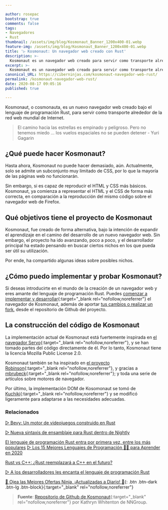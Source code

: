 ```yaml
---

author: rosepac
bootstrap: true
comments: false
tags:
- Navegadores
- Rust
thumbnail: /assets/img/blog/Kosmonaut_Banner_1200x400-01.webp
feature-img: /assets/img/blog/Kosmonaut_Banner_1200x400-01.webp
title: '▷ Kosmonaut: Un navegador web creado con Rust'
description: >-
  Kosmonaut es un navegador web creado para servir como transporte alrededor de la red web mundial de Internet.
excerpt: >-
  Kosmonaut es un navegador web creado para servir como transporte alrededor de la red web mundial de Internet.
canonical_URL: https://ciberninjas.com/kosmonaut-navegador-web-rust/
permalink: /kosmonaut-navegador-web-rust/
date: 2020-08-17 09:05:16
published: true

---
```


Kosmonaut, o cosmonauta, es un nuevo navegador web creado bajo el lenguaje de programación Rust, para servir como transporte alrededor de la red web mundial de Internet.

> El camino hacia las estrellas es empinado y peligroso. Pero no tenemos miedo ... los vuelos espaciales no se pueden detener - Yuri Gagarin

## **¿Qué puede hacer Kosmonaut?**

Hasta ahora, Kosmonaut no puede hacer demasiado, aún. Actualmente, solo se admite un subconjunto muy limitado de CSS, por lo que la mayoría de las páginas web no funcionarán.

Sin embargo, si es capaz de reproducir el HTML y CSS más básicos. Kosmonaut, ya comienza a representar el HTML y el CSS de forma más correcta, en comparación a la reproducción del mismo código sobre el navegador web de Firefox.

## **Qué objetivos tiene el proyecto de Kosmonaut**

Kosmonaut, fue creado de forma alternativa, bajo la intención de expandir el aprendizaje en el camino del desarrollo de un nuevo navegador web. Sin embargo, el proyecto ha ido avanzando, poco a poco, y el desarrollador principal ha estado pensando en buscar ciertos nichos en los que pueda ser útil su utilización.

Por ende, ha compartido algunas ideas sobre posibles nichos.

## **¿Cómo puedo implementar y probar Kosmonaut?**

Si deseas introducirte en el mundo de la creación de un navegador web y eres amante del lenguaje de programación Rust. Puedes [comenzar a implementar y desarrollar](https://github.com/twilco/kosmonaut#build-and-test){:target="_blank rel="nofollow,noreferrer"} el navegador de Kosmonaut, además de aportar [tus cambios o realizar un fork](https://github.com/twilco/kosmonaut), desde el repositorio de Github del proyecto.

## **La construcción del código de Kosmonaut**

La implementación actual de Kosmonaut está fuertemente inspirada en [el navegador Servo](https://github.com/servo/servo){:target="_blank rel="nofollow,noreferrer"}, y se han tomado partes del código directamente de él. Por lo tanto, Kosmonaut tiene la licencia Mozilla Public License 2.0.

Kosmonaut también se ha inspirado en [el proyecto Robinson](https://github.com/mbrubeck/robinson){:target="_blank rel="nofollow,noreferrer"}, y gracias a [mbrubeck](https://github.com/mbrubeck){:target="_blank rel="nofollow,noreferrer"}; y toda una serie de artículos sobre motores de navegador.

Por último, la implementación DOM de Kosomonaut se tomó de [Kuchiki](https://github.com/kuchiki-rs/kuchiki){:target="_blank rel="nofollow,noreferrer"} y se modificó ligeramente para adaptarse a las necesidades adecuadas.

### **Relacionados** <!-- omit in toc -->

[▷ Bevy: Un motor de videojuegos construido en Rust](https://ciberninjas.com/bevy-motor-videojuegos-rust/)

[▷ Nueva sintaxis de ensamblaje para Rust dentro de Nightly](https://ciberninjas.com/sintaxis-rust-nightly/)

[El lenguaje de programación Rust entra por primera vez, entre los más populares](https://ciberninjas.com/lenguajes-programaci%C3%B3n-ranking-rust/)
[▷ Los 15 Mejores Lenguajes de Programación 👨‍💻 para Aprender en 2020](https://ciberninjas.com/15-mejores-lenguajes-programacion/)

[Rust vs C++: ¿Rust reemplazará a C++ en el futuro?](https://ciberninjas.com/rust-vs-c-m%C3%A1s/)

[▷ A los desarrolladores les encanta el lenguaje de programación Rust](https://ciberninjas.com/desarrolladores-lenguaje-rust/)

[🎁 Ojea las Mejores Ofertas Ninja, ¡Actualizadas a Diario! 🛒](https://www.amazon.es/shop/cibercursos){: .btn .btn-dark .btn-lg .btn-block}{:target="_blank" rel="nofollow,noreferrer"}

> **Fuente**: [Repositorio de Github de Kosmonaut](https://github.com/twilco/kosmonaut){:target="_blank" rel="nofollow,noreferrer"} por Kathryn Whitenton de NNGroup.